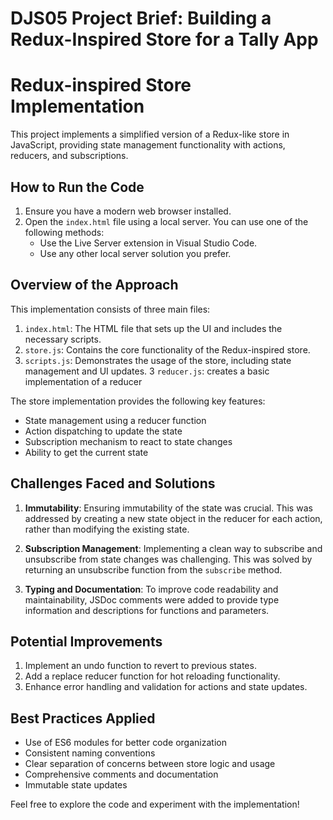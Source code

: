 # DJS05 Project Brief: Building a Redux-Inspired Store for a Tally App

# Redux-inspired Store Implementation

This project implements a simplified version of a Redux-like store in JavaScript, providing state management functionality with actions, reducers, and subscriptions.

## How to Run the Code

1. Ensure you have a modern web browser installed.
2. Open the `index.html` file using a local server. You can use one of the following methods:
   - Use the Live Server extension in Visual Studio Code.
   - Use any other local server solution you prefer.

## Overview of the Approach

This implementation consists of three main files:

1. `index.html`: The HTML file that sets up the UI and includes the necessary scripts.
2. `store.js`: Contains the core functionality of the Redux-inspired store.
3. `scripts.js`: Demonstrates the usage of the store, including state management and UI updates.
3 `reducer.js`: creates a basic implementation of a reducer

The store implementation provides the following key features:

- State management using a reducer function
- Action dispatching to update the state
- Subscription mechanism to react to state changes
- Ability to get the current state

## Challenges Faced and Solutions

1. **Immutability**: Ensuring immutability of the state was crucial. This was addressed by creating a new state object in the reducer for each action, rather than modifying the existing state.

2. **Subscription Management**: Implementing a clean way to subscribe and unsubscribe from state changes was challenging. This was solved by returning an unsubscribe function from the `subscribe` method.

3. **Typing and Documentation**: To improve code readability and maintainability, JSDoc comments were added to provide type information and descriptions for functions and parameters.

## Potential Improvements

1. Implement an undo function to revert to previous states.
2. Add a replace reducer function for hot reloading functionality.
3. Enhance error handling and validation for actions and state updates.

## Best Practices Applied

- Use of ES6 modules for better code organization
- Consistent naming conventions
- Clear separation of concerns between store logic and usage
- Comprehensive comments and documentation
- Immutable state updates

Feel free to explore the code and experiment with the implementation!